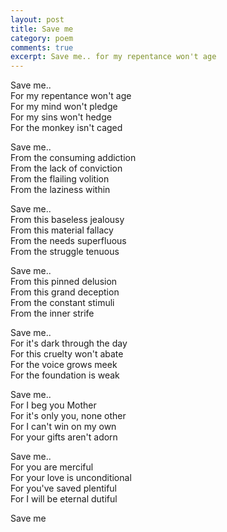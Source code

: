 ```yaml
---
layout: post
title: Save me
category: poem
comments: true
excerpt: Save me.. for my repentance won't age
---
```


Save me..    
For my repentance won't age    
For my mind won't pledge    
For my sins won't hedge    
For the monkey isn't caged    
    
Save me..    
From the consuming addiction    
From the lack of conviction    
From the flailing volition    
From the laziness within    
    
Save me..    
From this baseless jealousy    
From this material fallacy    
From the needs superfluous    
From the struggle tenuous    
    
Save me..    
From this pinned delusion    
From this grand deception    
From the constant stimuli    
From the inner strife    
    
Save me..    
For it's dark through the day    
For this cruelty won't abate    
For the voice grows meek    
For the foundation is weak    
    
Save me..    
For I beg you Mother    
For it's only you, none other    
For I can't win on my own    
For your gifts aren't adorn    
    
Save me..    
For you are merciful    
For your love is unconditional    
For you've saved plentiful    
For I will be eternal dutiful    
    
Save me    